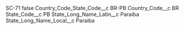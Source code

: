 <?xml version="1.0" encoding="UTF-8"?>
<CustomMetadata xmlns="http://soap.sforce.com/2006/04/metadata" xmlns:xsi="http://www.w3.org/2001/XMLSchema-instance" xmlns:xsd="http://www.w3.org/2001/XMLSchema">
    <label>SC-71</label>
    <protected>false</protected>
    <values>
        <field>Country_Code_State_Code__c</field>
        <value xsi:type="xsd:string">BR-PB</value>
    </values>
    <values>
        <field>Country_Code__c</field>
        <value xsi:type="xsd:string">BR</value>
    </values>
    <values>
        <field>State_Code__c</field>
        <value xsi:type="xsd:string">PB</value>
    </values>
    <values>
        <field>State_Long_Name_Latin__c</field>
        <value xsi:type="xsd:string">Paraiba</value>
    </values>
    <values>
        <field>State_Long_Name_Local__c</field>
        <value xsi:type="xsd:string">Paraiba</value>
    </values>
</CustomMetadata>
